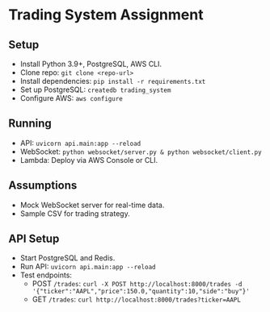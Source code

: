 # Trading System Assignment
## Setup
- Install Python 3.9+, PostgreSQL, AWS CLI.
- Clone repo: `git clone <repo-url>`
- Install dependencies: `pip install -r requirements.txt`
- Set up PostgreSQL: `createdb trading_system`
- Configure AWS: `aws configure`
## Running
- API: `uvicorn api.main:app --reload`
- WebSocket: `python websocket/server.py & python websocket/client.py`
- Lambda: Deploy via AWS Console or CLI.
## Assumptions
- Mock WebSocket server for real-time data.
- Sample CSV for trading strategy.
## API Setup
- Start PostgreSQL and Redis.
- Run API: `uvicorn api.main:app --reload`
- Test endpoints:
  - POST `/trades`: `curl -X POST http://localhost:8000/trades -d '{"ticker":"AAPL","price":150.0,"quantity":10,"side":"buy"}'`
  - GET `/trades`: `curl http://localhost:8000/trades?ticker=AAPL`